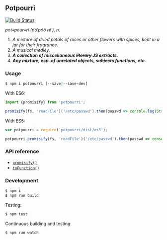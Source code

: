## Potpourri

[![Build Status](https://travis-ci.org/frosas/potpourri.svg)](https://travis-ci.org/frosas/potpourri)

_pot•pour•ri  (pō′pŏŏ rē′), n._

1. _A mixture of dried petals of roses or other flowers with spices, kept in a jar for their fragrance._
2. _A musical medley._
3. _**A collection of miscellaneous ~~literary~~ JS extracts.**_
4. _**Any mixture, esp. of unrelated objects, ~~subjects~~ functions, etc.**_

### Usage

```bash
$ npm i potpourri [--save|--save-dev]
```

With ES6:

```js
import {promisify} from 'potpourri';

promisify(fs, 'readFile')('/etc/passwd').then(passwd => console.log(String(passwd)));
```

With ES5:

```js
var potpourri = require('potpourri/dist/es5');

potpourri.promisify(fs, 'readFile')('/etc/passwd').then(passwd => console.log(String(passwd)));
```

### API reference

- [`promisify()`](src/index.js)
- [`toFunction()`](src/index.js)

### Development

```bash
$ npm i
$ npm run build
```

Testing:

```bash
$ npm test
```

Continuous building and testing:

```bash
$ npm run watch
```
